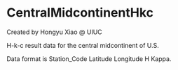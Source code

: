 # CentralMidcontinentHkc

Created by Hongyu Xiao @ UIUC 

H-k-c result data for the central midcontinent of U.S.

Data format is Station_Code Latitude Longitude H Kappa.

